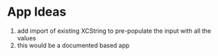 # App Ideas

1. add import of existing XCString to pre-populate the input with all the values
1. this would be a documented based app

